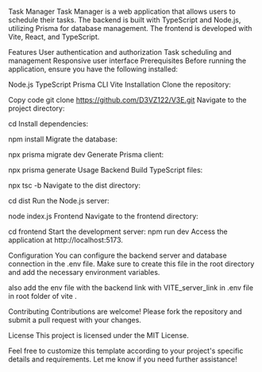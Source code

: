Task Manager
Task Manager is a web application that allows users to schedule their tasks. The backend is built with TypeScript and Node.js, utilizing Prisma for database management. The frontend is developed with Vite, React, and TypeScript.

Features
User authentication and authorization
Task scheduling and management
Responsive user interface
Prerequisites
Before running the application, ensure you have the following installed:

Node.js
TypeScript
Prisma CLI
Vite
Installation
Clone the repository:


Copy code
git clone https://github.com/D3VZ122/V3E.git
Navigate to the project directory:


cd <project-directory>
Install dependencies:


npm install
Migrate the database:


npx prisma migrate dev 
Generate Prisma client:


npx prisma generate
Usage
Backend
Build TypeScript files:


npx tsc -b
Navigate to the dist directory:


cd dist
Run the Node.js server:


node index.js
Frontend
Navigate to the frontend directory:


cd frontend
Start the development server:
npm run dev
Access the application at http://localhost:5173.

Configuration
You can configure the backend server and database connection in the .env file. Make sure to create this file in the root directory and add the necessary environment variables.

also add the env file with the backend link with VITE_server_link in .env file in root folder of vite .

Contributing
Contributions are welcome! Please fork the repository and submit a pull request with your changes.

License
This project is licensed under the MIT License.

Feel free to customize this template according to your project's specific details and requirements. Let me know if you need further assistance!
